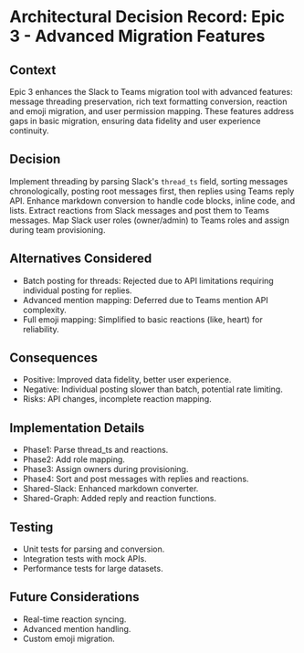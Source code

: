 # Architectural Decision Record: Epic 3 - Advanced Migration Features

## Context
Epic 3 enhances the Slack to Teams migration tool with advanced features: message threading preservation, rich text formatting conversion, reaction and emoji migration, and user permission mapping. These features address gaps in basic migration, ensuring data fidelity and user experience continuity.

## Decision
Implement threading by parsing Slack's `thread_ts` field, sorting messages chronologically, posting root messages first, then replies using Teams reply API. Enhance markdown conversion to handle code blocks, inline code, and lists. Extract reactions from Slack messages and post them to Teams messages. Map Slack user roles (owner/admin) to Teams roles and assign during team provisioning.

## Alternatives Considered
- Batch posting for threads: Rejected due to API limitations requiring individual posting for replies.
- Advanced mention mapping: Deferred due to Teams mention API complexity.
- Full emoji mapping: Simplified to basic reactions (like, heart) for reliability.

## Consequences
- Positive: Improved data fidelity, better user experience.
- Negative: Individual posting slower than batch, potential rate limiting.
- Risks: API changes, incomplete reaction mapping.

## Implementation Details
- Phase1: Parse thread_ts and reactions.
- Phase2: Add role mapping.
- Phase3: Assign owners during provisioning.
- Phase4: Sort and post messages with replies and reactions.
- Shared-Slack: Enhanced markdown converter.
- Shared-Graph: Added reply and reaction functions.

## Testing
- Unit tests for parsing and conversion.
- Integration tests with mock APIs.
- Performance tests for large datasets.

## Future Considerations
- Real-time reaction syncing.
- Advanced mention handling.
- Custom emoji migration.